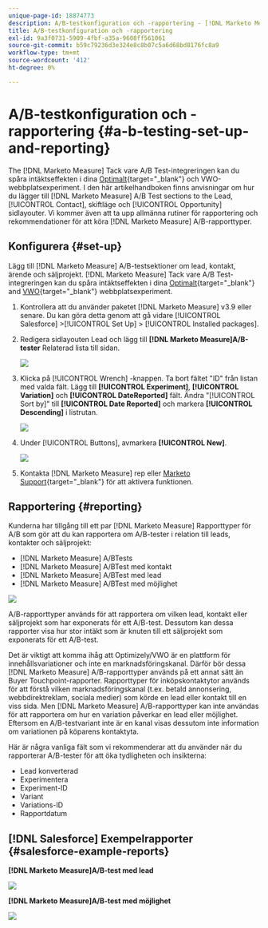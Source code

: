 ```yaml
---
unique-page-id: 18874773
description: A/B-testkonfiguration och -rapportering - [!DNL Marketo Measure] - Produktdokumentation
title: A/B-testkonfiguration och -rapportering
exl-id: 9a3f0731-5909-4fbf-a35a-9608ff561061
source-git-commit: b59c79236d3e324e8c8b07c5a6d68bd8176fc8a9
workflow-type: tm+mt
source-wordcount: '412'
ht-degree: 0%

---
```


# A/B-testkonfiguration och -rapportering {#a-b-testing-set-up-and-reporting}

The [!DNL Marketo Measure] Tack vare A/B Test-integreringen kan du spåra intäktseffekten i dina [Optimalt](https://optimizely.com/){target="_blank"} och VWO-webbplatsexperiment. I den här artikelhandboken finns anvisningar om hur du lägger till [!DNL Marketo Measure] A/B Test sections to the Lead, [!UICONTROL Contact], skiftläge och [!UICONTROL Opportunity] sidlayouter. Vi kommer även att ta upp allmänna rutiner för rapportering och rekommendationer för att köra [!DNL Marketo Measure] A/B-rapporttyper.

## Konfigurera {#set-up}

Lägg till [!DNL Marketo Measure] A/B-testsektioner om lead, kontakt, ärende och säljprojekt. [!DNL Marketo Measure] Tack vare A/B Test-integreringen kan du spåra intäktseffekten i dina [Optimalt](https://optimizely.com/){target="_blank"} and [VWO](https://vwo.com/){target="_blank"} webbplatsexperiment.

1. Kontrollera att du använder paketet [!DNL Marketo Measure] v3.9 eller senare. Du kan göra detta genom att gå vidare [!UICONTROL Salesforce] >[!UICONTROL Set Up] > [!UICONTROL Installed packages].
1. Redigera sidlayouten Lead och lägg till **[!DNL Marketo Measure]A/B-tester** Relaterad lista till sidan.

   ![](assets/1.png)

1. Klicka på [!UICONTROL Wrench] -knappen. Ta bort fältet &quot;ID&quot; från listan med valda fält. Lägg till **[!UICONTROL Experiment]**, **[!UICONTROL Variation]** och **[!UICONTROL DateReported]** fält. Ändra &quot;[!UICONTROL Sort by]&quot; till **[!UICONTROL Date Reported]** och markera **[!UICONTROL Descending]** i listrutan.

   ![](assets/2.png)

1. Under [!UICONTROL Buttons], avmarkera **[!UICONTROL New]**.

   ![](assets/3.png)

1. Kontakta [!DNL Marketo Measure] rep eller [Marketo Support](https://nation.marketo.com/t5/support/ct-p/Support){target="_blank"} för att aktivera funktionen.

## Rapportering {#reporting}

Kunderna har tillgång till ett par [!DNL Marketo Measure] Rapporttyper för A/B som gör att du kan rapportera om A/B-tester i relation till leads, kontakter och säljprojekt:

* [!DNL Marketo Measure] A/BTests
* [!DNL Marketo Measure] A/BTest med kontakt
* [!DNL Marketo Measure] A/BTest med lead
* [!DNL Marketo Measure] A/BTest med möjlighet

![](assets/4.png)

A/B-rapporttyper används för att rapportera om vilken lead, kontakt eller säljprojekt som har exponerats för ett A/B-test. Dessutom kan dessa rapporter visa hur stor intäkt som är knuten till ett säljprojekt som exponerats för ett A/B-test.

Det är viktigt att komma ihåg att Optimizely/VWO är en plattform för innehållsvariationer och inte en marknadsföringskanal. Därför bör dessa [!DNL Marketo Measure] A/B-rapporttyper används på ett annat sätt än Buyer Touchpoint-rapporter. Rapporttyper för inköpskontaktytor används för att förstå vilken marknadsföringskanal (t.ex. betald annonsering, webbdirektreklam, sociala medier) som körde en lead eller kontakt till en viss sida. Men [!DNL Marketo Measure] A/B-rapporttyper kan inte användas för att rapportera om hur en variation påverkar en lead eller möjlighet. Eftersom en A/B-testvariant inte är en kanal visas dessutom inte information om variationen på köparens kontaktyta.

Här är några vanliga fält som vi rekommenderar att du använder när du rapporterar A/B-tester för att öka tydligheten och insikterna:

* Lead konverterad
* Experimentera
* Experiment-ID
* Variant
* Variations-ID
* Rapportdatum

## [!DNL Salesforce] Exempelrapporter {#salesforce-example-reports}

**[!DNL Marketo Measure]A/B-test med lead**

![](assets/5.png)

**[!DNL Marketo Measure]A/B-test med möjlighet**

![](assets/6.png)
